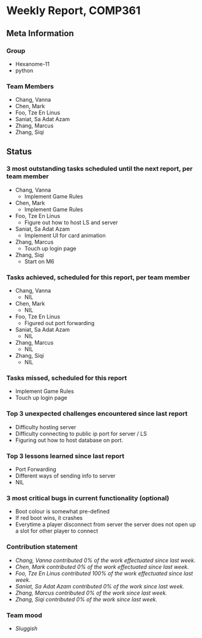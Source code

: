 # Weekly Report, COMP361

## Meta Information

### Group

 * Hexanome-11
 * python

### Team Members

 * Chang, Vanna
 * Chen, Mark
 * Foo, Tze En Linus
 * Saniat, Sa Adat Azam
 * Zhang, Marcus
 * Zhang, Siqi

## Status

### 3 most outstanding tasks scheduled until the next report, per team member

 * Chang, Vanna
	* Implement Game Rules
 * Chen, Mark
	* Implement Game Rules
 * Foo, Tze En Linus
	* Figure out how to host LS and server
 * Saniat, Sa Adat Azam
	* Implement UI for card animation
 * Zhang, Marcus
	* Touch up login page
 * Zhang, Siqi
	* Start on M6
### Tasks achieved, scheduled for this report, per team member

 * Chang, Vanna
	* NIL
 * Chen, Mark
	* NIL
 * Foo, Tze En Linus
	* Figured out port forwarding
 * Saniat, Sa Adat Azam
	* NIL
 * Zhang, Marcus
	* NIL
 * Zhang, Siqi
	* NIL

### Tasks missed, scheduled for this report

 * Implement Game Rules
 * Touch up login page


### Top 3 unexpected challenges encountered since last report

 * Difficulty hosting server
 * Difficulty connecting to public ip port for server / LS
 * Figuring out how to host database on port.

### Top 3 lessons learned since last report

 * Port Forwarding
 * Different ways of sending info to server
 * NIL

### 3 most critical bugs in current functionality (optional)

 * Boot colour is somewhat pre-defined
 * If red boot wins, it crashes
 * Everytime a player disconnect from server the server does not open up a slot for other player to connect

### Contribution statement

 * *Chang, Vanna contributed 0% of the work effectuated since last week.*
 * *Chen, Mark contributed 0% of the work effectuated since last week.*
 * *Foo, Tze En Linus contributed 100% of the work effectuated since last week.*
 * *Saniat, Sa Adat Azam contributed 0% of the work since last week.*
 * *Zhang, Marcus contributed 0% of the work since last week.*
 * *Zhang, Siqi contributed 0% of the work since last week.*

### Team mood

 * *Sluggish*
